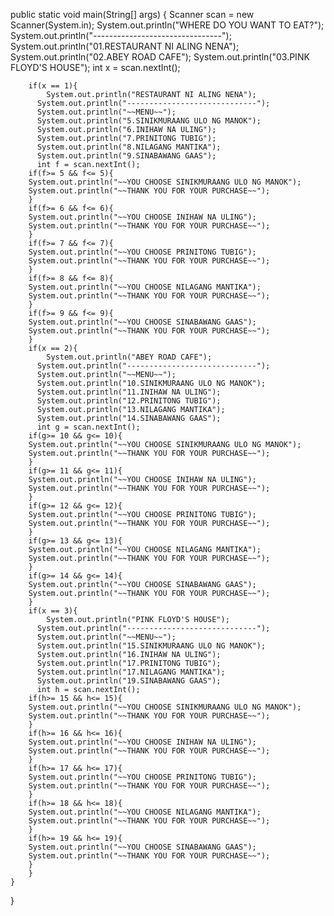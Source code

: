 public static void main(String[] args) {
        Scanner scan = new Scanner(System.in);
         System.out.println("WHERE DO YOU WANT TO EAT?");
            System.out.println("--------------------------------");
            System.out.println("01.RESTAURANT NI ALING NENA");
            System.out.println("02.ABEY ROAD CAFE");
            System.out.println("03.PINK FLOYD'S HOUSE");
        int x = scan.nextInt();
        
        if(x == 1){
            System.out.println("RESTAURANT NI ALING NENA");
          System.out.println("-----------------------------");
          System.out.println("~~MENU~~");
          System.out.println("5.SINIKMURAANG ULO NG MANOK");
          System.out.println("6.INIHAW NA ULING");
          System.out.println("7.PRINITONG TUBIG");
          System.out.println("8.NILAGANG MANTIKA");
          System.out.println("9.SINABAWANG GAAS");
          int f = scan.nextInt();
        if(f>= 5 && f<= 5){
        System.out.println("~~YOU CHOOSE SINIKMURAANG ULO NG MANOK");
        System.out.println("~~THANK YOU FOR YOUR PURCHASE~~");
        }
        if(f>= 6 && f<= 6){
        System.out.println("~~YOU CHOOSE INIHAW NA ULING");
        System.out.println("~~THANK YOU FOR YOUR PURCHASE~~");
        } 
        if(f>= 7 && f<= 7){
        System.out.println("~~YOU CHOOSE PRINITONG TUBIG");
        System.out.println("~~THANK YOU FOR YOUR PURCHASE~~");
        }
        if(f>= 8 && f<= 8){
        System.out.println("~~YOU CHOOSE NILAGANG MANTIKA");
        System.out.println("~~THANK YOU FOR YOUR PURCHASE~~");
        } 
        if(f>= 9 && f<= 9){
        System.out.println("~~YOU CHOOSE SINABAWANG GAAS");
        System.out.println("~~THANK YOU FOR YOUR PURCHASE~~");
        } 
        if(x == 2){
            System.out.println("ABEY ROAD CAFE");
          System.out.println("-----------------------------");
          System.out.println("~~MENU~~");
          System.out.println("10.SINIKMURAANG ULO NG MANOK");
          System.out.println("11.INIHAW NA ULING");
          System.out.println("12.PRINITONG TUBIG");
          System.out.println("13.NILAGANG MANTIKA");
          System.out.println("14.SINABAWANG GAAS");
          int g = scan.nextInt();
        if(g>= 10 && g<= 10){
        System.out.println("~~YOU CHOOSE SINIKMURAANG ULO NG MANOK");
        System.out.println("~~THANK YOU FOR YOUR PURCHASE~~");
        }
        if(g>= 11 && g<= 11){
        System.out.println("~~YOU CHOOSE INIHAW NA ULING");
        System.out.println("~~THANK YOU FOR YOUR PURCHASE~~");
        } 
        if(g>= 12 && g<= 12){
        System.out.println("~~YOU CHOOSE PRINITONG TUBIG");
        System.out.println("~~THANK YOU FOR YOUR PURCHASE~~");
        }
        if(g>= 13 && g<= 13){
        System.out.println("~~YOU CHOOSE NILAGANG MANTIKA");
        System.out.println("~~THANK YOU FOR YOUR PURCHASE~~");
        } 
        if(g>= 14 && g<= 14){
        System.out.println("~~YOU CHOOSE SINABAWANG GAAS");
        System.out.println("~~THANK YOU FOR YOUR PURCHASE~~");
        } 
        if(x == 3){
            System.out.println("PINK FLOYD'S HOUSE");
          System.out.println("-----------------------------");
          System.out.println("~~MENU~~");
          System.out.println("15.SINIKMURAANG ULO NG MANOK");
          System.out.println("16.INIHAW NA ULING");
          System.out.println("17.PRINITONG TUBIG");
          System.out.println("17.NILAGANG MANTIKA");
          System.out.println("19.SINABAWANG GAAS");
          int h = scan.nextInt();
        if(h>= 15 && h<= 15){
        System.out.println("~~YOU CHOOSE SINIKMURAANG ULO NG MANOK");
        System.out.println("~~THANK YOU FOR YOUR PURCHASE~~");
        }
        if(h>= 16 && h<= 16){
        System.out.println("~~YOU CHOOSE INIHAW NA ULING");
        System.out.println("~~THANK YOU FOR YOUR PURCHASE~~");
        } 
        if(h>= 17 && h<= 17){
        System.out.println("~~YOU CHOOSE PRINITONG TUBIG");
        System.out.println("~~THANK YOU FOR YOUR PURCHASE~~");
        }
        if(h>= 18 && h<= 18){
        System.out.println("~~YOU CHOOSE NILAGANG MANTIKA");
        System.out.println("~~THANK YOU FOR YOUR PURCHASE~~");
        } 
        if(h>= 19 && h<= 19){
        System.out.println("~~YOU CHOOSE SINABAWANG GAAS");
        System.out.println("~~THANK YOU FOR YOUR PURCHASE~~");
        } 
        }     
    }
}
